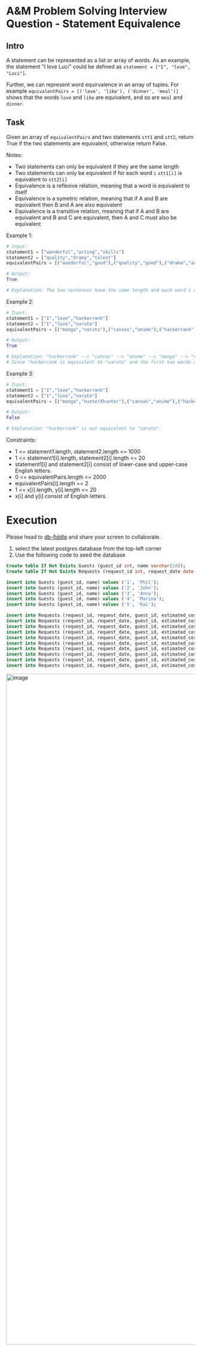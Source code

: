
# A&M Problem Solving Interview Question - Statement Equivalence

## Intro
A statement can be represented as a list or array of words. As an example, the statement "I love Luci" could be defined as `statement = ["I", "love", "Luci"]`.

Further, we can represent word equirvalence in an array of tuples. For example `equivalentPairs = [('love', 'like'), ('dinner', 'meal')]` shows that the words `love` and `like` are
equivalent, and so are `meal` and `dinner`.


## Task
Given an array of `equivalentPairs` and two statements `stt1` and `stt2`, return True if the two statements are equivalent, otherwise return False.

Notes:
- Two statements can only be equivalent if they are the same length
- Two statements can only be equivalent if for each word `i` `stt1[i]` is equivalent to `stt2[i]`
- Equivalence is a reflexive relation, meaning that a word is equivalent to itself
- Equivalence is a symetric relation, meaning that if A and B are equivalent then B and A are also equivalent
- Equivalence is a transitive relation, meaning that if A and B are equivalent and B and C are equivalent, then A and C must also be equivalent


 

Example 1:

```python
# Input: 
statement1 = ["wonderful","acting","skills"]
statement2 = ["quality","drama","talent"]
equivalentPairs = [("wonderful","good"),("quality","good"),("drama","acting"),("skills","talent")]

# Output:
True

# Explanation: The two sentences have the same length and each word i of statement1 is also equivalent to the corresponding word in statement2.  
```

Example 2:

```python
# Input: 
statement1 = ["I","love","hackerrank"]
statement2 = ["I","love","naruto"]
equivalentPairs = [("manga","naruto"),("canvas","anime"),("hackerrank","canvas"),("anime","manga")]

# Output: 
True

# Explanation: "hackerrank" --> "canvas" --> "anime" --> "manga" --> "naruto".
# Since "hackerrank is equivalent to "naruto" and the first two words are the same, the two sentences are equivalent.
```

Example 3:

```python
# Input: 
statement1 = ["I","love","hackerrank"]
statement2 = ["I","love","naruto"]
equivalentPairs = [("manga","hunterXhunter"),("canvas","anime"),("hackerrank","canvas"),("anime","manga")]

# Output: 
False

# Explanation: "hackerrank" is not equivalent to "naruto".
``` 

Constraints:

- 1 <= statement1.length, statement2.length <= 1000
- 1 <= statement1[i].length, statement2[i].length <= 20
- statement1[i] and statement2[i] consist of lower-case and upper-case English letters.
- 0 <= equivalentPairs.length <= 2000
- equivalentPairs[i].length == 2
- 1 <= x[i].length, y[i].length <= 20
- x[i] and y[i] consist of English letters.


# Execution
Please head to [db-fiddle](https://www.db-fiddle.com/) and share your screen to collaborate.

1. select the latest postgres database from the top-left corner
1. Use the following code to seed the database

```sql
Create table If Not Exists Guests (guest_id int, name varchar(10));
Create table If Not Exists Requests (request_id int, request_date date, guest_id int, estimated_cost int);

insert into Guests (guest_id, name) values ('1', 'Phil');
insert into Guests (guest_id, name) values ('2', 'John');
insert into Guests (guest_id, name) values ('3', 'Anna');
insert into Guests (guest_id, name) values ('4', 'Marina');
insert into Guests (guest_id, name) values ('5', 'Kai');

insert into Requests (request_id, request_date, guest_id, estimated_cost) values ('1', '2020-07-31', '1', '30');
insert into Requests (request_id, request_date, guest_id, estimated_cost) values ('2', '2020-7-30', '2', '40');
insert into Requests (request_id, request_date, guest_id, estimated_cost) values ('3', '2020-07-31', '3', '70');
insert into Requests (request_id, request_date, guest_id, estimated_cost) values ('4', '2020-07-29', '4', '100');
insert into Requests (request_id, request_date, guest_id, estimated_cost) values ('5', '2020-06-10', '1', '1010');
insert into Requests (request_id, request_date, guest_id, estimated_cost) values ('6', '2020-08-01', '2', '102');
insert into Requests (request_id, request_date, guest_id, estimated_cost) values ('7', '2020-08-01', '3', '111');
insert into Requests (request_id, request_date, guest_id, estimated_cost) values ('8', '2020-08-03', '1', '99');
insert into Requests (request_id, request_date, guest_id, estimated_cost) values ('9', '2020-08-07', '2', '32');
insert into Requests (request_id, request_date, guest_id, estimated_cost) values ('10', '2020-07-15', '1', '2');
```

<img width="1792" alt="image" src="https://user-images.githubusercontent.com/11221303/158402044-339c3c5f-095b-45bc-97ff-69b4514f04cf.png">
